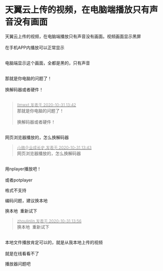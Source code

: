# 天翼云上传的视频，在电脑端播放只有声音没有画面


天翼云上传的视频，在电脑端播放只有声音没有画面。视频画面显示黑屏<br />
<br />
在手机APP内播放可以正常显示<br />
<br />


电脑端显示这个画面，全都是黑的，只有声音<br />
<br />
<img id="aimg_nnNQ5" onclick="zoom(this, this.src, 0, 0, 0)" class="zoom" src="https://s1.ax1x.com/2020/10/31/BU6eJO.png" onmouseover="img_onmouseoverfunc(this)" onload="thumbImg(this)" border="0" alt="" />

那就是你电脑的问题了！<br />
<br />
换解码器或者硬件！<br />
<br />
<img src="static/image/smiley/default/lol.gif" smilieid="12" border="0" alt="" /><img src="static/image/smiley/default/lol.gif" smilieid="12" border="0" alt="" /><img src="static/image/smiley/default/lol.gif" smilieid="12" border="0" alt="" />

<div class="quote"><blockquote><font size="2"><a href="https://www.hostloc.com/forum.php?mod=redirect&amp;goto=findpost&amp;pid=9380387&amp;ptid=760570" target="_blank"><font color="#999999">llmwxt 发表于 2020-10-31 13:42</font></a></font><br />
那就是你电脑的问题了！<br />
<br />
换解码器或者硬件！</blockquote></div><br />
网页浏览器播放的，怎么换解码器

<div class="quote"><blockquote><font size="2"><a href="https://www.hostloc.com/forum.php?mod=redirect&amp;goto=findpost&amp;pid=9380394&amp;ptid=760570" target="_blank"><font color="#999999">小微企业成长史 发表于 2020-10-31 13:43</font></a></font><br />
网页浏览器播放的，怎么换解码器</blockquote></div><br />
用nplayer播放吧！<br />
<br />
或者potplayer

格式不支持 

编码问题，建议换本地<img id="aimg_LDfUG" onclick="zoom(this, this.src, 0, 0, 0)" class="zoom" src="https://cdn.jsdelivr.net/gh/hishis/forum-master/public/images/patch.gif" onmouseover="img_onmouseoverfunc(this)" onload="thumbImg(this)" border="0" alt="" />

换本地&nbsp;&nbsp;重新试下

<div class="quote"><blockquote><font size="2"><a href="https://www.hostloc.com/forum.php?mod=redirect&amp;goto=findpost&amp;pid=9380456&amp;ptid=760570" target="_blank"><font color="#999999">zhoulinlin 发表于 2020-10-31 13:56</font></a></font><br />
换本地&nbsp;&nbsp;重新试下</blockquote></div><br />
本地文件播放肯定可以的，就是从我本地上传的视频<br />
<br />
就是在线看看不了

播放器问题吧
